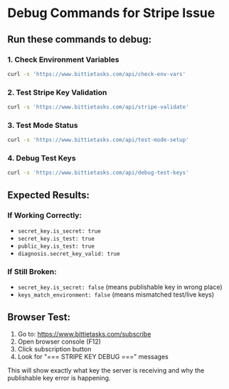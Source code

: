 # Debug Commands for Stripe Issue

## Run these commands to debug:

### 1. Check Environment Variables
```bash
curl -s 'https://www.bittietasks.com/api/check-env-vars'
```

### 2. Test Stripe Key Validation
```bash
curl -s 'https://www.bittietasks.com/api/stripe-validate'
```

### 3. Test Mode Status
```bash
curl -s 'https://www.bittietasks.com/api/test-mode-setup'
```

### 4. Debug Test Keys
```bash
curl -s 'https://www.bittietasks.com/api/debug-test-keys'
```

## Expected Results:

### If Working Correctly:
- `secret_key.is_secret: true`
- `secret_key.is_test: true` 
- `public_key.is_test: true`
- `diagnosis.secret_key_valid: true`

### If Still Broken:
- `secret_key.is_secret: false` (means publishable key in wrong place)
- `keys_match_environment: false` (means mismatched test/live keys)

## Browser Test:
1. Go to: https://www.bittietasks.com/subscribe
2. Open browser console (F12)
3. Click subscription button
4. Look for "=== STRIPE KEY DEBUG ===" messages

This will show exactly what key the server is receiving and why the publishable key error is happening.
